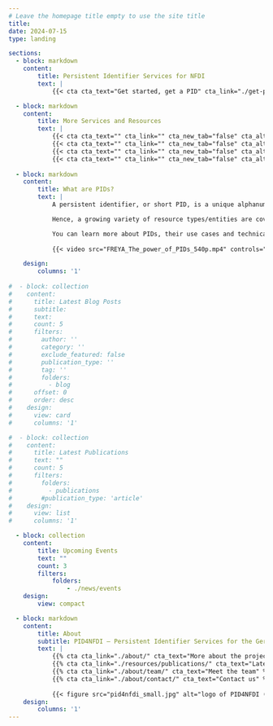 ```yaml
---
# Leave the homepage title empty to use the site title
title:
date: 2024-07-15
type: landing

sections:
  - block: markdown
    content:
        title: Persistent Identifier Services for NFDI
        text: | 
            {{< cta cta_text="Get started, get a PID" cta_link="./get-pid/start" cta_new_tab="false" cta_alt_text="Find a PID provider" cta_alt_link="./get-pid/services-provider" cta_alt_new_tab="false" >}}

  - block: markdown
    content:
        title: More Services and Resources
        text: | 
            {{< cta cta_text="" cta_link="" cta_new_tab="false" cta_alt_text="Seek support in enhancing your PID metadata" cta_alt_link="./services/metadata-support-assessment" cta_alt_new_tab="false" >}}
            {{< cta cta_text="" cta_link="" cta_new_tab="false" cta_alt_text="See how others solved their PID challenges" cta_alt_link="./resources/best-practice" cta_alt_new_tab="false" >}}
            {{< cta cta_text="" cta_link="" cta_new_tab="false" cta_alt_text="Review requirements, good-practice and policies on PID usage" cta_alt_link="./resources/policies" cta_alt_new_tab="false" >}}
            {{< cta cta_text="" cta_link="" cta_new_tab="false" cta_alt_text="Learn more about PIDs and find training resources" cta_alt_link="./resources/training-material" cta_alt_new_tab="false" >}}
  
  - block: markdown
    content:
        title: What are PIDs?
        text: |
            A persistent identifier, or short PID, is a unique alphanumeric code that makes it possible to uniquely and sustainably reference objects, persons and organizations. Importantly, a PID is linked to descriptive information (metadata) about the resource, thereby providing context information. The use of PIDs is growing steadily and is being extended to more and more areas of research, for example through the development of PIDs for samples, data management plans or research projects.

            Hence, a growing variety of resource types/entities are covered by PIDs. Among them are: research data, instruments, cultural objects, data management plans, organisations, projects, persons, physical objects (samples), publication services and repositories, research information systems, research tools (such as electronic lab notebooks), scientific events, software, text publications. The use of PIDs is an essential component for the implementation of the [FAIR principles](https://www.go-fair.org/fair-principles/) that promote the findability, accessibility, interoperability and re-usability of research data. The mandatory and standardized metadata associated with PIDs make research data findable, accessible and citable.

            You can learn more about PIDs, their use cases and technical implementation at our partners [PID Network Germany](https://www.pid-network.de/en/) and the [PID Competence Center of TIB](https://projects.tib.eu/pid-service/en/persistent-identifiers/persistent-identifiers-pids/). Or watch this introductory video [_The power of PIDs_](https://doi.org/10.5281/zenodo.3977942) by the [FREYA project](https://www.project-freya.eu/):
        
            {{< video src="FREYA_The_power_of_PIDs_540p.mp4" controls="yes" >}}

    design:
        columns: '1'
  
#  - block: collection
#    content:
#      title: Latest Blog Posts
#      subtitle:
#      text:
#      count: 5
#      filters:
#        author: ''
#        category: ''
#        exclude_featured: false
#        publication_type: ''
#        tag: ''
#        folders:
#          - blog
#      offset: 0
#      order: desc
#    design:
#      view: card
#      columns: '1'

#  - block: collection
#    content:
#      title: Latest Publications
#      text: ""
#      count: 5
#      filters:
#        folders:
#          - publications
#        #publication_type: 'article'
#    design:
#      view: list
#      columns: '1'

  - block: collection
    content:
        title: Upcoming Events
        text: ""
        count: 3
        filters:
            folders:
                - ./news/events
    design:
        view: compact

  - block: markdown
    content:
        title: About
        subtitle: PID4NFDI – Persistent Identifier Services for the German National Research Data Infrastructure
        text: |
            {{% cta cta_link="./about/" cta_text="More about the project" %}}
            {{% cta cta_link="./resources/publications/" cta_text="Latest publications" %}}
            {{% cta cta_link="./about/team/" cta_text="Meet the team" %}}
            {{% cta cta_link="./about/contact/" cta_text="Contact us" %}}
            
            {{< figure src="pid4nfdi_small.jpg" alt="logo of PID4NFDI (reading 'PID4NFDI – Persistent Identifier Services for the German National Research Data Infrastructure' with a light blue map waypoint marker below, set on blue-grey background)" class="centerimg" >}}
    design:
        columns: '1'
---
```

